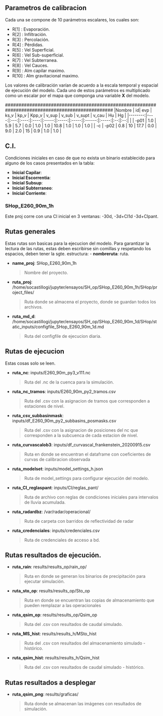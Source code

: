 ## Parametros de calibracion

Cada una se compone de 10 parámetros escalares, los cuales son:

- R[1] : Evaporación.
- R[2] : Infiltración.
- R[3] : Percolación.
- R[4] : Pérdidas.
- R[5] : Vel Superficial.
- R[6] : Vel Sub-superficial.
- R[7] : Vel Subterranea.
- R[8] : Vel Cauces.
- R[9] : Alm capilar maximo.
- R[10] : Alm gravitacional maximo.

Los valores de calibración varían de acuerdo a la escala temporal y 
espacial de ejecución del modelo.  Cada uno de estos parámetros es 
multiplicado como un escalar por el mapa que componga una variable **X**
del modelo. 

################################################################################################
|Nombre | id| evp | ks_v | kp_v | Kpp_v | v_sup | v_sub | v_supt | v_cau | Hu | Hg |
|--------:|----:|:---:|:----:|:----:|:-----:|:-----:|:-----:|:------:|:-----:|:--:|:--:|
|    | -p01 | 1.0 | 5.9 | 5.7 | 0.0 | 1.0 | 1.0 | 10.8 | 1.0 | 1.0 | 1.0 |
| -c   | -p02 | 0.8 | 10 | 17.7 | 0.0 | 9.0 | 2.0 | 15 | 0.9 | 1.0 | 1.0 |



## C.I.

Condiciones iniciales en caso de que no exista un binario establecido
para alguno de los casos presentados en la tabla:

- **Inicial Capilar**:
- **Inicial Escorrentia**:
- **Inicial Subsup**:
- **Inicial Subterraneo**:
- **Inicial Corriente**:


### SHop_E260_90m_1h

Este proj corre con una CI inicial en 3 ventanas: -30d, -3d+CI1d -3d+CIpant.


## Rutas generales

Estas rutas son basicas para la ejecucion del modelo.
Para garantizar la lectura de las rutas, estas deben escribirse sin comillas y respetando
los espacios, deben tener la sgte. estructura: - **nombreruta**: ruta.

- **name_proj**: SHop_E260_90m_1h
    > Nombre del proyecto.
- **ruta_proj**: /home/socastillogi/jupyter/ensayos/SH_op/SHop_E260_90m_1h/SHop/project_files/
    > Ruta donde se almacena el proyecto, donde se guardan todos los archivos.
- **ruta_md_d**: /home/socastillogi/jupyter/ensayos/SH_op/SHop_E260_90m_1d/SHop/static_inputs/configfile_SHop_E260_90m_1d.md
    > Ruta del configfile de ejecucion diaria.

    
## Rutas de ejecucion

Estas cosas solo se leen.

- **ruta_nc**: inputs/E260_90m_py3_v111.nc
    > Ruta del .nc de la cuenca para la simulación.
- **ruta_nc_tramos**: inputs/E260_90m_py2_tramos.csv
    > Ruta del .csv con la asignacion de tramos que corresponden a estaciones de nivel.
- **ruta_csv_subbasinmask**: inputs/df_E260_90m_py2_subbasins_posmasks.csv
    > Ruta del .csv con la asignacion de posiciones del nc que corresponden a la subcuenca de cada estacion de nivel.
- **ruta_curvascalob3**: inputs/df_curvascal_frankenstein_20200915.csv
    > Ruta en donde se encuentran el dataframe con coeficientes de curvas de calibracion observada
- **ruta_modelset**: inputs/model_settings_h.json
    > Ruta de model_settings para configurar ejecución del modelo.
- **ruta_CI_reglaspant**: inputs/CI/reglas_pant/
    > Ruta de archivo con reglas de condiciones iniciales para intervalos de lluvia acumulada.
- **ruta_radardbz**: /var/radar/operacional/
    > Ruta de carpeta con barridos de reflectividad de radar
- **ruta_credenciales**: inputs/credenciales.csv
    > Ruta de credenciales de acceso a bd.
   

## Rutas resultados de ejecución.

- **ruta_rain**: results/results_op/rain_op/
    > Ruta en donde se generan los binarios de precipitación para ejecutar simulación.
    
- **ruta_sto_op**: results/results_op/Sto_op
    > Ruta en donde se encuentran las copias de almacenamiento que pueden remplazar a las operacionales
- **ruta_qsim_op**: results/results_op/Qsim_op
    > Ruta del .csv con resultados de caudal simulado.
- **ruta_MS_hist**: results/results_h/MSto_hist
    > Ruta del .csv con resultados del almacenamiento simulado - histórico.
- **ruta_qsim_hist**: results/results_h/Qsim_hist
    > Ruta del .csv con resultados de caudal simulado - histórico.


## Rutas resultados a desplegar

- **ruta_qsim_png**: results/graficas/
    > Ruta donde se almacenan las imágenes con resultados de simulación.
